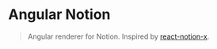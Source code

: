 # Angular Notion

> Angular renderer for Notion. Inspired by [react-notion-x](https://github.com/NotionX/react-notion-x).

